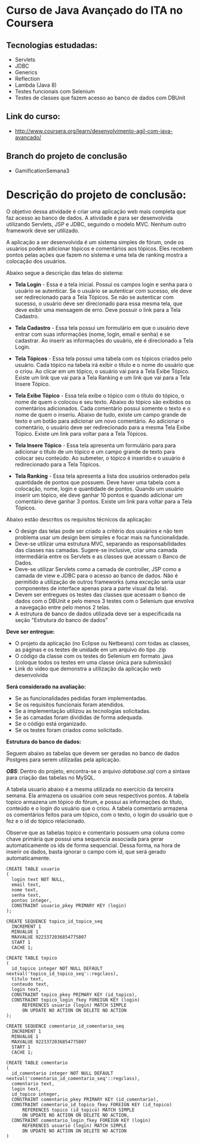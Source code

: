 # Curso de Java Avançado do ITA no Coursera

## Tecnologias estudadas:
 - Servlets
 - JDBC
 - Generics
 - Reflection
 - Lambda (Java 8)
 - Testes funcionais com Selenium
 - Testes de classes que fazem acesso ao banco de dados com DBUnit

## Link do curso: 
 - http://www.coursera.org/learn/desenvolvimento-agil-com-java-avancado/

## Branch do projeto de conclusão
 - GamificationSemana3

# Descrição do projeto de conclusão:

O objetivo dessa atividade é criar uma aplicação web mais completa que faz acesso ao banco de dados. A atividade é para ser desenvolvida utilizando Servlets, JSP e JDBC, seguindo o modelo MVC. Nenhum outro framework deve ser utilizado.

A aplicação a ser desenvolvida é um sistema simples de fórum, onde os usuários podem adicionar tópicos e comentários aos tópicos. Eles recebem pontos pelas ações que fazem no sistema e uma tela de ranking mostra a colocação dos usuários.

Abaixo segue a descrição das telas do sistema:

 - **Tela Login** - Essa é a tela inicial. Possui os campos login e senha para o usuário se autenticar. Se o usuário se autenticar com sucesso, ele deve ser redirecionado para a Tela Tópicos. Se não se autenticar com sucesso, o usuário deve ser direcionado para essa mesma tela, que deve exibir uma mensagem de erro. Deve possuir o link para a Tela Cadastro.

 - **Tela Cadastro** - Essa tela possui um formulário em que o usuário deve entrar com suas informações (nome, login, email e senha) e se cadastrar. Ao inserir as informações do usuário, ele é direcionado a Tela Login.

 - **Tela Tópicos** - Essa tela possui uma tabela com os tópicos criados pelo usuário. Cada tópico na tabela irá exibir o título e o nome do usuário que o criou. Ao clicar em um tópico, o usuário vai para a Tela Exibe Tópico. Existe um link que vai para a Tela Ranking e um link que vai para a Tela Insere Tópico.

 - **Tela Exibe Tópico** - Essa tela exibe o tópico com o título do tópico, o nome de quem o colocou e seu texto. Abaixo do tópico são exibidos os comentários adicionados. Cada comentário possui somente o texto e o nome de quem o inseriu. Abaixo de tudo, existe um campo grande de texto e um botão para adicionar um novo comentário. Ao adicionar o comentário, o usuário deve ser redirecionado para a mesma Tela Exibe Tópico. Existe um link para voltar para a Tela Tópicos.

 - **Tela Insere Tópico** - Essa tela apresenta um formulário para para adicionar o título de um tópico e um campo grande de texto para colocar seu conteúdo. Ao submeter, o tópico é inserido e o usuário é redirecionado para a Tela Tópicos.

 - **Tela Ranking** - Essa tela apresenta a lista dos usuários ordenados pela quantidade de pontos que possuem. Deve haver uma tabela com a colocação, nome, login e quantidade de pontos. Quando um usuário inserir um tópico, ele deve ganhar 10 pontos e quando adicionar um comentário deve ganhar 3 pontos. Existe um link para voltar para a Tela Tópicos.
 
Abaixo estão descritos os requisitos técnicos da aplicação:

 - O design das telas pode ser criado a critério dos usuários e não tem problema usar um design bem simples e focar mais na funcionalidade.
 - Deve-se utilizar uma estrutura MVC, separando as responsabilidades das classes nas camadas. Sugere-se inclusive, criar uma camada intermediária entre os Servlets e as classes que acessam o Banco de Dados.
 - Deve-se utilizar Servlets como a camada de controller, JSP como a camada de view e JDBC para o acesso ao banco de dados. Não é permitido a utilização de outros frameworks (uma exceção seria usar componentes de interface apenas para a parte visual da tela).
 - Devem ser entregues os testes das classes que acessam o banco de dados com o DBUnit e pelo menos 3 testes com o Selenium que envolva a navegação entre pelo menos 2 telas.
 - A estrutura de banco de dados utilizada deve ser a especificada na seção "Estrutura do banco de dados"
 
**Deve ser entregue:**

 - O projeto da aplicação (no Eclipse ou Netbeans) com todas as classes, as páginas e os testes de unidade em um arquivo do tipo .zip
 - O código da classe com os testes do Selenium em formato .java (coloque todos os testes em uma classe única para submissão)
 - Link do video que demonstra a utilização da aplicação web desenvolvida

**Será considerado na avaliação:**

 - Se as funcionalidades pedidas foram implementadas.
 - Se os requisitos funcionais foram atendidos.
 - Se a implementação utilizou as tecnologias solicitadas.
 - Se as camadas foram divididas de forma adequada.
 - Se o código está organizado.
 - Se os testes foram criados como solicitado.
 
**Estrutura do banco de dados:**

Seguem abaixo as tabelas que devem ser geradas no banco de dados Postgres para serem utilizadas pela aplicação.

**_OBS_**: Dentro do projeto, encontra-se o arquivo _database.sql_ com a sintaxe para criação das tabelas no MySQL.

A tabela usuario abaixo é a mesma utilizada no exercício da terceira semana. Ela armazena os usuários com seus respectivos pontos. A tabela topico armazena um tópico do fórum, e possui as informações do título, conteúdo e o login do usuário que o criou. A tabela comentario armazena os comentários feitos para um tópico, com o texto, o login do usuário que o fez e o id do tópico relacionado.

Observe que as tabelas topico e comentario possuem uma coluna como chave primária que possui uma sequencia associada para gerar automaticamente os ids de forma sequencial. Dessa forma, na hora de inserir os dados, basta ignorar o campo com id, que será gerado automaticamente.

```
CREATE TABLE usuario
(
  login text NOT NULL,
  email text,
  nome text,
  senha text,
  pontos integer,
  CONSTRAINT usuario_pkey PRIMARY KEY (login)
);
```

```
CREATE SEQUENCE topico_id_topico_seq
  INCREMENT 1
  MINVALUE 1
  MAXVALUE 9223372036854775807
  START 1
  CACHE 1;

CREATE TABLE topico
(
  id_topico integer NOT NULL DEFAULT nextval('topico_id_topico_seq'::regclass),
  titulo text,
  conteudo text,
  login text,
  CONSTRAINT topico_pkey PRIMARY KEY (id_topico),
  CONSTRAINT topico_login_fkey FOREIGN KEY (login)
      REFERENCES usuario (login) MATCH SIMPLE
      ON UPDATE NO ACTION ON DELETE NO ACTION
);
```

```
CREATE SEQUENCE comentario_id_comentario_seq
  INCREMENT 1
  MINVALUE 1
  MAXVALUE 9223372036854775807
  START 1
  CACHE 1;

CREATE TABLE comentario
(
  id_comentario integer NOT NULL DEFAULT nextval('comentario_id_comentario_seq'::regclass),
  comentario text,
  login text,
  id_topico integer,
  CONSTRAINT comentario_pkey PRIMARY KEY (id_comentario),
  CONSTRAINT comentario_id_topico_fkey FOREIGN KEY (id_topico)
      REFERENCES topico (id_topico) MATCH SIMPLE
      ON UPDATE NO ACTION ON DELETE NO ACTION,
  CONSTRAINT comentario_login_fkey FOREIGN KEY (login)
      REFERENCES usuario (login) MATCH SIMPLE
      ON UPDATE NO ACTION ON DELETE NO ACTION
)
```
